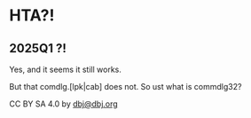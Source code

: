# HTA?!

## 2025Q1 ?! 

Yes, and it seems it still works.

But that comdlg.[lpk|cab] does not. So ust what is commdlg32?


CC BY SA 4.0 by dbj@dbj.org